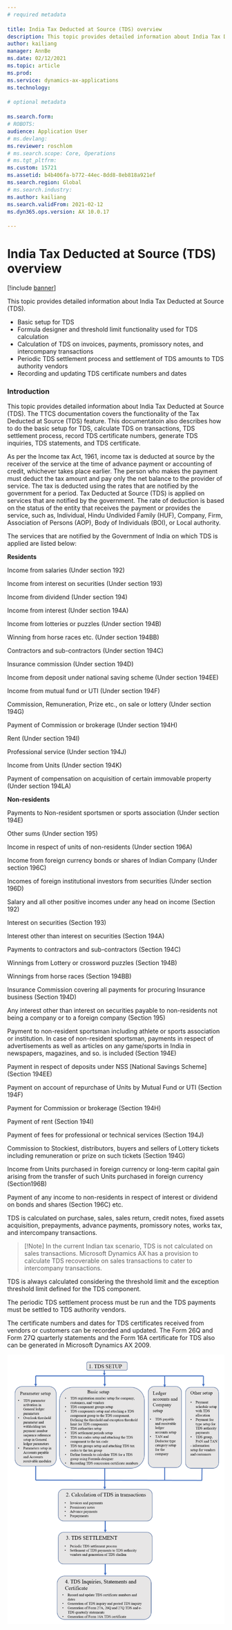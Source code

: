 ```yaml
---
# required metadata

title: India Tax Deducted at Source (TDS) overview
description: This topic provides detailed information about India Tax Deducted at Source (TDS). The TTCS documentation covers the functionality of the Tax Deducted at Source (TDS) feature. 
author: kailiang
manager: AnnBe
ms.date: 02/12/2021
ms.topic: article
ms.prod: 
ms.service: dynamics-ax-applications
ms.technology: 

# optional metadata

ms.search.form: 
# ROBOTS: 
audience: Application User
# ms.devlang: 
ms.reviewer: roschlom
# ms.search.scope: Core, Operations
# ms.tgt_pltfrm: 
ms.custom: 15721
ms.assetid: b4b406fa-b772-44ec-8dd8-8eb818a921ef
ms.search.region: Global
# ms.search.industry: 
ms.author: kailiang
ms.search.validFrom: 2021-02-12
ms.dyn365.ops.version: AX 10.0.17

---
```


# India Tax Deducted at Source (TDS) overview

[!include [banner](../includes/banner.md)]

This topic provides detailed information about India Tax Deducted at Source (TDS).

- Basic setup for TDS
- Formula designer and threshold limit functionality used for TDS calculation
- Calculation of TDS on invoices, payments, promissory notes, and intercompany transactions
- Periodic TDS settlement process and settlement of TDS amounts to TDS authority vendors
- Recording and updating TDS certificate numbers and dates

### Introduction

This topic provides detailed information about India Tax Deducted at Source (TDS). The TTCS documentation covers the functionality of the Tax Deducted at Source (TDS) feature. This documentatoin also describes how to do the basic setup for TDS, calculate TDS on transactions, TDS settlement process, record TDS certificate numbers, generate TDS inquiries, TDS statements, and TDS certificate.

As per the Income tax Act, 1961, income tax is deducted at source by the receiver of the service at the time of advance payment or accounting of credit, whichever takes place earlier. The person who makes the payment must deduct the tax amount and pay only the net balance to the provider of service. The tax is deducted using the rates that are notified by the government for a period. Tax Deducted at Source (TDS) is applied on services that are notified by the government. The rate of deduction is based on the status of the entity that receives the payment or provides the service, such as, Individual, Hindu Undivided Family (HUF), Company, Firm, Association of Persons (AOP), Body of Individuals (BOI), or Local authority. 

The services that are notified by the Government of India on which TDS is applied are listed below:

 

**Residents**

Income from salaries (Under section 192)

Income from interest on securities (Under section 193)

Income from dividend (Under section 194)

Income from interest (Under section 194A)

Income from lotteries or puzzles (Under section 194B)

Winning from horse races etc. (Under section 194BB)

Contractors and sub-contractors (Under section 194C)

Insurance commission (Under section 194D)

Income from deposit under national saving scheme (Under section 194EE)

Income from mutual fund or UTI (Under section 194F)

Commission, Remuneration, Prize etc., on sale or lottery (Under section 194G)

Payment of Commission or brokerage (Under section 194H)

Rent (Under section 194I)

Professional service (Under section 194J)

Income from Units (Under section 194K)

Payment of compensation on acquisition of certain immovable property (Under section 194LA)

**Non-residents**

Payments to Non-resident sportsmen or sports association (Under section 194E)

Other sums (Under section 195)

Income in respect of units of non-residents (Under section 196A)

Income from foreign currency bonds or shares of Indian Company (Under section 196C)

Incomes of foreign institutional investors from securities (Under section 196D)

Salary and all other positive incomes under any head on income (Section 192)

Interest on securities (Section 193)

Interest other than interest on securities (Section 194A)

Payments to contractors and sub-contractors (Section 194C)

Winnings from Lottery or crossword puzzles (Section 194B)

Winnings from horse races (Section 194BB)

Insurance Commission covering all payments for procuring Insurance business (Section 194D)

Any interest other than interest on securities payable to non-residents not being a company or to a foreign company (Section 195)

Payment to non-resident sportsman including athlete or sports association or institution. In case of non-resident sportsman, payments in respect of advertisements as well as articles on any game/sports in India in newspapers, magazines, and so. is included (Section 194E)

Payment in respect of deposits under NSS \[National Savings Scheme\](Section 194EE)

Payment on account of repurchase of Units by Mutual Fund or UTI (Section 194F)

Payment for Commission or brokerage (Section 194H)

Payment of rent (Section 194I)

Payment of fees for professional or technical services (Section 194J)

Commission to Stockiest, distributors, buyers and sellers of Lottery tickets including remuneration or prize on such tickets (Section 194G)

Income from Units purchased in foreign currency or long-term capital gain arising from the transfer of such Units purchased in foreign currency (Section196B)

Payment of any income to non-residents in respect of interest or dividend on bonds and shares (Section 196C) etc.

TDS is calculated on purchase, sales, sales return, credit notes, fixed assets acquisition, prepayments, advance payments, promissory notes, works tax, and intercompany transactions.



>  [!Note]
>  In the current Indian tax scenario,  TDS is not calculated on sales transactions. Microsoft Dynamics AX  has a provision to calculate TDS recoverable on sales transactions to cater  to intercompany transactions. 

TDS is always calculated considering the threshold limit and the exception threshold limit defined for the TDS component.

The periodic TDS settlement process must be run and the TDS payments must be settled to TDS authority vendors.

The certificate numbers and dates for TDS certificates received from vendors or customers can be recorded and updated. The Form 26Q and Form 27Q quarterly statements and the Form 16A certificate for TDS also can be generated in Microsoft Dynamics AX 2009.

[![TDS overview](./media/apac-ind-TDS-3.png)](./media/apac-ind-TDS-3.png)


